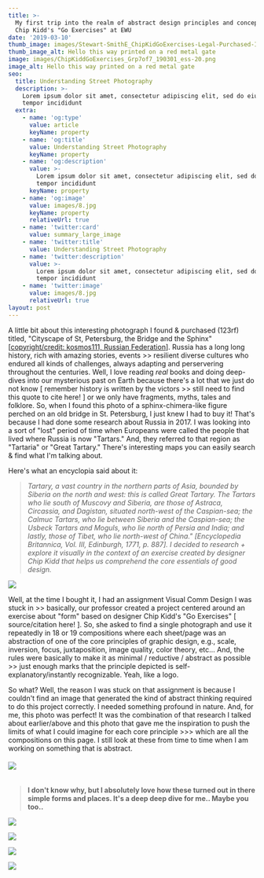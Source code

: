 ```yaml
---
title: >-
  My first trip into the realm of abstract design principles and concepts using
  Chip Kidd's "Go Exercises" at EWU
date: '2019-03-10'
thumb_image: images/Stewart-SmithE_ChipKidGoExercises-Legal-Purchased-Image_800px.jpg
thumb_image_alt: Hello this way printed on a red metal gate
image: images/ChipKiddGoExercises_Grp7of7_190301_ess-20.png
image_alt: Hello this way printed on a red metal gate
seo:
  title: Understanding Street Photography
  description: >-
    Lorem ipsum dolor sit amet, consectetur adipiscing elit, sed do eiusmod
    tempor incididunt
  extra:
    - name: 'og:type'
      value: article
      keyName: property
    - name: 'og:title'
      value: Understanding Street Photography
      keyName: property
    - name: 'og:description'
      value: >-
        Lorem ipsum dolor sit amet, consectetur adipiscing elit, sed do eiusmod
        tempor incididunt
      keyName: property
    - name: 'og:image'
      value: images/8.jpg
      keyName: property
      relativeUrl: true
    - name: 'twitter:card'
      value: summary_large_image
    - name: 'twitter:title'
      value: Understanding Street Photography
    - name: 'twitter:description'
      value: >-
        Lorem ipsum dolor sit amet, consectetur adipiscing elit, sed do eiusmod
        tempor incididunt
    - name: 'twitter:image'
      value: images/8.jpg
      relativeUrl: true
layout: post
---
```

A little bit about this interesting photograph I found & purchased (123rf) titled, "Cityscape of St, Petersburg, the Bridge and the Sphinx" \[[copyright/credit: kosmos111, Russian Federation](https://www.123rf.com/profile_kosmos111)]. Russia has a long long history, rich with amazing stories, events >> resilient diverse cultures who endured all kinds of challenges, always adapting and perservering throughout the centuries. Well, I love reading *real* books and doing deep-dives into our mysterious past on Earth because there's a lot that we just do not know \[ remember history is written by the victors >> still need to find this quote to cite here! ] or we only have fragments, myths, tales and folklore. So, when I found this photo of a sphinx-chimera-like figure perched on an old bridge in St. Petersburg, I just knew I had to buy it! That's because I had done some research about Russia in 2017. I was looking into a sort of "lost" period of time when Europeans were called the people that lived where Russia is now "Tartars." And, they referred to that region as "Tartaria" or "Great Tartary." There's interesting maps you can easily search & find what I'm talking about.

Here's what an encyclopia said about it:

> *Tartary, a vast country in the northern parts of Asia, bounded by Siberia on the north and west: this is called Great Tartary. The Tartars who lie south of Muscovy and Siberia, are those of Astraca, Circassia, and Dagistan, situated north-west of the Caspian-sea; the Calmuc Tartars, who lie between Siberia and the Caspian-sea; the Usbeck Tartars and Moguls, who lie north of Persia and India; and lastly, those of Tibet, who lie north-west of China." \[Encyclopedia Britannica, Vol. III, Edinburgh, 1771, p. 887].  I decided to research + explore it visually in the context of an exercise created by designer Chip Kidd that helps us comprehend the core essentials of good design.*

![](https://preview--analog-smith21-3d50e.stackbit.dev/\_static/app-assets/ChipKiddGoExercises_Grp1of7\_190301\_ess-11-SMALL.png)

Well, at the time I bought it, I had an assignment Visual Comm Design I was stuck in >> basically, our professor created a project centered around an exercise about "form" based on designer Chip Kidd's "Go Exercises" \[ source/citation here! ]. So, she asked to find a single photograph and use it repeatedly in 18 or 19 compositions where each sheet/page was an abstraction of one of the core principles of graphic design, e.g., scale, inversion, focus, juxtaposition, image quality, color theory, etc... And, the rules were basically to make it as minimal / reductive / abstract as possible >> just enough marks that the principle depicted is self-explanatory/instantly recognizable. Yeah, like a logo. 

So what? Well, the reason I was stuck on that assignment is because I couldn't find an image that generated the kind of abstract thinking required to do this project correctly. I needed something profound in nature. And, for me, this photo was perfect! It was the combination of that research I talked about earlier/above and this photo that gave me the inspiration to push the limits of what I could imagine for each core principle >>> which are all the compositions on this page. I still look at these from time to time when I am working on something that is abstract. 

###### ![](https://www.dropbox.com/s/23b8nzlj1f6ie01/ChipKiddGoExercises_Grp2of7\_190301\_ess-16-SMALL.png?raw=1)

> **I don't know why, but I absolutely love how these turned out in there simple forms and places. It's a deep deep dive for me.. Maybe you too..**

![](https://www.dropbox.com/s/bkb61slsdp81i3a/ChipKiddGoExercises_Grp3of7\_190301\_ess-17-SMALL.png?raw=1)

![](https://www.dropbox.com/s/4mfkt0hbh02443b/ChipKiddGoExercises_Grp4of7\_190301\_ess-18-SMALL.png?raw=1)

![](https://www.dropbox.com/s/dpvx7yu2n3gr1k4/ChipKiddGoExercises_Grp6of7\_190301\_ess-20-SMALL.png?raw=1)

![](https://www.dropbox.com/s/m8dm345elw1a7tf/ChipKiddGoExercises_Grp7of7\_190301\_ess-21-SMALL.png?raw=1)

